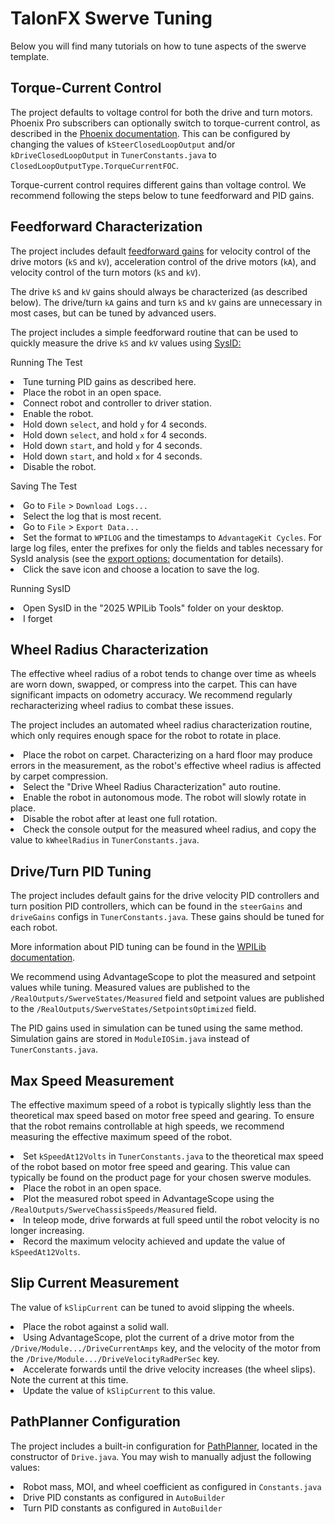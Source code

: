 # TalonFX Swerve Tuning

<p>Below you will find many tutorials on how to tune aspects of the swerve template.</p>

## Torque-Current Control
<p>The project defaults to voltage control for both the drive and turn motors. Phoenix Pro subscribers can optionally switch to torque-current control, as described in the <a href="https://pro.docs.ctr-electronics.com/en/latest/docs/api-reference/device-specific/talonfx/talonfx-control-intro.html#torquecurrentfoc" ><format color="#fbc30c"> Phoenix documentation</format></a>. This can be configured by changing the values of <code>kSteerClosedLoopOutput</code> and/or <code>kDriveClosedLoopOutput</code> in <code>TunerConstants.java</code> to <code>ClosedLoopOutputType.TorqueCurrentFOC</code>.</p>
<note>Torque-current control requires different gains than voltage control. We recommend following the steps below to tune feedforward and PID gains.</note>

## Feedforward Characterization
<p>The project includes default <a href="https://docs.wpilib.org/en/stable/docs/software/advanced-controls/introduction/introduction-to-feedforward.html#introduction-to-dc-motor-feedforward" ><format color="#fbc30c"> feedforward gains</format></a> for velocity control of the drive motors (<code>kS</code> and <code>kV</code>), acceleration control of the drive motors (<code>kA</code>), and velocity control of the turn motors (<code>kS</code> and <code>kV</code>).</p>
<note>The drive <code>kS</code> and <code>kV</code> gains should always be characterized (as described below). The drive/turn <code>kA</code> gains and turn <code>kS</code> and <code>kV</code> gains are unnecessary in most cases, but can be tuned by advanced users.</note>
<p>The project includes a simple feedforward routine that can be used to quickly measure the drive <code>kS</code> and <code>kV</code> values using <a href="https://docs.wpilib.org/en/stable/docs/software/advanced-controls/system-identification/index.html" ><format color="#fbc30c"> SysID</format>:</a></p>

<p><format style="bold">Running The Test</format></p>
<list type="decimal">
<li>Tune turning PID gains as described here.</li>
<li>Place the robot in an open space.</li>
<li>Connect robot and controller to driver station.</li>
<li>Enable the robot.</li>
<li>Hold down <code>select</code>, and hold <code>y</code> for 4 seconds.</li>
<li>Hold down <code>select</code>, and hold <code>x</code> for 4 seconds.</li>
<li>Hold down <code>start</code>, and hold <code>y</code> for 4 seconds.</li>
<li>Hold down <code>start</code>, and hold <code>x</code> for 4 seconds.</li>
<li>Disable the robot.</li>
</list>

<p><format style="bold">Saving The Test</format></p>
<list type="decimal">
<li>Go to <code>File</code> > <code>Download Logs...</code></li>
<li>Select the log that is most recent.</li>
<li>Go to <code>File</code> > <code>Export Data...</code></li>
<li>Set the format to <code>WPILOG</code> and the timestamps to <code>AdvantageKit Cycles</code>. For large log files, enter the prefixes for only the fields and tables necessary for SysId analysis (see the <a href="https://docs.advantagescope.org/more-features/export#options" ><format color="#fbc30c"> export options</format>:</a> documentation for details).</li><li>Click the save icon and choose a location to save the log.</li>
</list>

<p><format style="bold">Running SysID</format></p>
<list type="decimal">
<li>Open SysID in the "2025 WPILib Tools" folder on your desktop.</li>
<li>I forget</li>
</list>

## Wheel Radius Characterization
<p>The effective wheel radius of a robot tends to change over time as wheels are worn down, swapped, or compress into the carpet. This can have significant impacts on odometry accuracy. We recommend regularly recharacterizing wheel radius to combat these issues.</p>
<p>The project includes an automated wheel radius characterization routine, which only requires enough space for the robot to rotate in place.</p>
<list type="decimal">
<li>Place the robot on carpet. Characterizing on a hard floor may produce errors in the measurement, as the robot's effective wheel radius is affected by carpet compression.</li>
<li>Select the "Drive Wheel Radius Characterization" auto routine.</li>
<li>Enable the robot in autonomous mode. The robot will slowly rotate in place.</li>
<li>Disable the robot after at least one full rotation.</li>
<li>Check the console output for the measured wheel radius, and copy the value to <code>kWheelRadius</code> in <code>TunerConstants.java</code>.</li>
</list>

## Drive/Turn PID Tuning

<p>The project includes default gains for the drive velocity PID controllers and turn position PID controllers, which can be found in the <code>steerGains</code> and <code>driveGains</code> configs in <code>TunerConstants.java</code>. These gains should be tuned for each robot.</p>
<note>More information about PID tuning can be found in the <a href="https://docs.wpilib.org/en/stable/docs/software/advanced-controls/introduction/introduction-to-feedforward.html#introduction-to-dc-motor-feedforward">WPILib documentation</a>.</note>

<p>We recommend using AdvantageScope to plot the measured and setpoint values while tuning. Measured values are published to the <code>/RealOutputs/SwerveStates/Measured</code> field and setpoint values are published to the <code>/RealOutputs/SwerveStates/SetpointsOptimized</code> field.</p>

<tip>The PID gains used in simulation can be tuned using the same method. Simulation gains are stored in <code>ModuleIOSim.java</code> instead of <code>TunerConstants.java</code>.</tip>

## Max Speed Measurement

<p>The effective maximum speed of a robot is typically slightly less than the theoretical max speed based on motor free speed and gearing. To ensure that the robot remains controllable at high speeds, we recommend measuring the effective maximum speed of the robot.</p>
<list type="decimal">
<li>Set <code>kSpeedAt12Volts</code> in <code>TunerConstants.java</code> to the theoretical max speed of the robot based on motor free speed and gearing. This value can typically be found on the product page for your chosen swerve modules.</li>
<li>Place the robot in an open space.</li>
<li>Plot the measured robot speed in AdvantageScope using the <code>/RealOutputs/SwerveChassisSpeeds/Measured</code> field.</li>
<li>In teleop mode, drive forwards at full speed until the robot velocity is no longer increasing.</li>
<li>Record the maximum velocity achieved and update the value of <code>kSpeedAt12Volts</code>.</li>
</list>

## Slip Current Measurement

<p>The value of <code>kSlipCurrent</code> can be tuned to avoid slipping the wheels.</p>
<list type="decimal">
<li>Place the robot against a solid wall.</li>
<li>Using AdvantageScope, plot the current of a drive motor from the <code>/Drive/Module.../DriveCurrentAmps</code> key, and the velocity of the motor from the <code>/Drive/Module.../DriveVelocityRadPerSec</code> key.</li>
<li>Accelerate forwards until the drive velocity increases (the wheel slips). Note the current at this time.</li>
<li>Update the value of <code>kSlipCurrent</code> to this value.</li>
</list>

## PathPlanner Configuration

<p>The project includes a built-in configuration for <a href="https://docs.wpilib.org/en/stable/docs/software/advanced-controls/introduction/introduction-to-feedforward.html#introduction-to-dc-motor-feedforward" ><format color="#fbc30c"> PathPlanner</format></a>, located in the constructor of <code>Drive.java</code>. You may wish to manually adjust the following values:</p>
<list type="bullet">
<li>Robot mass, MOI, and wheel coefficient as configured in <code>Constants.java</code></li>
<li>Drive PID constants as configured in <code>AutoBuilder</code></li>
<li>Turn PID constants as configured in <code>AutoBuilder</code></li>
</list>
